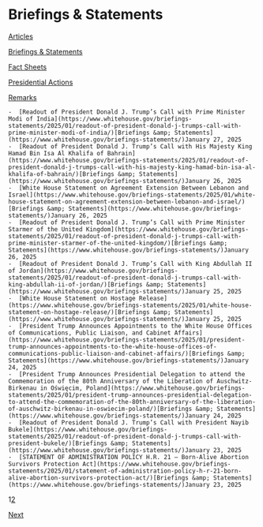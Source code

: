 # 					Briefings &amp; Statements				

[Articles](/articles/)

[Briefings &amp; Statements](/briefings-statements/)

[Fact Sheets](/fact-sheets/)

[Presidential Actions](/presidential-actions/)

[Remarks](/remarks/)

    -  [Readout of President Donald J. Trump’s Call with Prime Minister Modi of India](https://www.whitehouse.gov/briefings-statements/2025/01/readout-of-president-donald-j-trumps-call-with-prime-minister-modi-of-india/)[Briefings &amp; Statements](https://www.whitehouse.gov/briefings-statements/)January 27, 2025 
    -  [Readout of President Donald J. Trump’s Call with His Majesty King Hamad Bin Isa Al Khalifa of Bahrain](https://www.whitehouse.gov/briefings-statements/2025/01/readout-of-president-donald-j-trumps-call-with-his-majesty-king-hamad-bin-isa-al-khalifa-of-bahrain/)[Briefings &amp; Statements](https://www.whitehouse.gov/briefings-statements/)January 26, 2025 
    -  [White House Statement on Agreement Extension Between Lebanon and Israel](https://www.whitehouse.gov/briefings-statements/2025/01/white-house-statement-on-agreement-extension-between-lebanon-and-israel/)[Briefings &amp; Statements](https://www.whitehouse.gov/briefings-statements/)January 26, 2025 
    -  [Readout of President Donald J. Trump’s Call with Prime Minister Starmer of the United Kingdom](https://www.whitehouse.gov/briefings-statements/2025/01/readout-of-president-donald-j-trumps-call-with-prime-minister-starmer-of-the-united-kingdom/)[Briefings &amp; Statements](https://www.whitehouse.gov/briefings-statements/)January 26, 2025 
    -  [Readout of President Donald J. Trump’s Call with King Abdullah II of Jordan](https://www.whitehouse.gov/briefings-statements/2025/01/readout-of-president-donald-j-trumps-call-with-king-abdullah-ii-of-jordan/)[Briefings &amp; Statements](https://www.whitehouse.gov/briefings-statements/)January 25, 2025 
    -  [White House Statement on Hostage Release](https://www.whitehouse.gov/briefings-statements/2025/01/white-house-statement-on-hostage-release/)[Briefings &amp; Statements](https://www.whitehouse.gov/briefings-statements/)January 25, 2025 
    -  [President Trump Announces Appointments to the White House Offices of Communications, Public Liaison, and Cabinet Affairs](https://www.whitehouse.gov/briefings-statements/2025/01/president-trump-announces-appointments-to-the-white-house-offices-of-communications-public-liaison-and-cabinet-affairs/)[Briefings &amp; Statements](https://www.whitehouse.gov/briefings-statements/)January 24, 2025 
    -  [President Trump Announces Presidential Delegation to attend the Commemoration of the 80th Anniversary of the Liberation of Auschwitz-Birkenau in Oświęcim, Poland](https://www.whitehouse.gov/briefings-statements/2025/01/president-trump-announces-presidential-delegation-to-attend-the-commemoration-of-the-80th-anniversary-of-the-liberation-of-auschwitz-birkenau-in-oswiecim-poland/)[Briefings &amp; Statements](https://www.whitehouse.gov/briefings-statements/)January 24, 2025 
    -  [Readout of President Donald J. Trump’s Call with President Nayib Bukele](https://www.whitehouse.gov/briefings-statements/2025/01/readout-of-president-donald-j-trumps-call-with-president-bukele/)[Briefings &amp; Statements](https://www.whitehouse.gov/briefings-statements/)January 23, 2025 
    -  [STATEMENT OF ADMINISTRATION POLICY H.R. 21 – Born-Alive Abortion Survivors Protection Act](https://www.whitehouse.gov/briefings-statements/2025/01/statement-of-administration-policy-h-r-21-born-alive-abortion-survivors-protection-act/)[Briefings &amp; Statements](https://www.whitehouse.gov/briefings-statements/)January 23, 2025 

1[2](https://www.whitehouse.gov/briefings-statements/page/2/)

[Next](https://www.whitehouse.gov/briefings-statements/page/2/)
